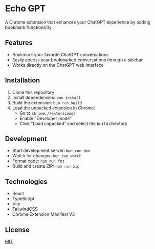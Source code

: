 # Echo GPT

A Chrome extension that enhances your ChatGPT experience by adding bookmark functionality.

## Features

- Bookmark your favorite ChatGPT conversations
- Easily access your bookmarked conversations through a sidebar
- Works directly on the ChatGPT web interface

## Installation

1. Clone this repository
2. Install dependencies: `bun install`
3. Build the extension: `bun run build`
4. Load the unpacked extension in Chrome:
   - Go to `chrome://extensions/`
   - Enable "Developer mode"
   - Click "Load unpacked" and select the `build` directory

## Development

- Start development server: `bun run dev`
- Watch for changes: `bun run watch`
- Format code: `npm run fmt`
- Build and create ZIP: `npm run zip`

## Technologies

- React
- TypeScript
- Vite
- TailwindCSS
- Chrome Extension Manifest V3

## License

[MIT](LICENSE)
